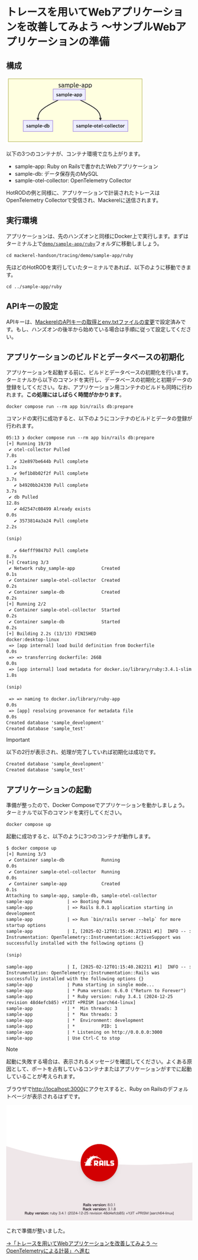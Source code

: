 # トレースを用いてWebアプリケーションを改善してみよう 〜サンプルWebアプリケーションの準備

## 構成

![構成](app.png)

以下の3つのコンテナが、コンテナ環境で立ち上がります。

- sample-app: Ruby on Railsで書かれたWebアプリケーション
- sample-db: データ保存先のMySQL
- sample-otel-collector: OpenTelemetry Collector

HotRODの例と同様に、アプリケーションで計装されたトレースはOpenTelemetry Collectorで受信され、Mackerelに送信されます。

## 実行環境

アプリケーションは、先のハンズオンと同様にDocker上で実行します。まずはターミナル上で[`demo/sample-app/ruby`](../../demo/sample-app/ruby)フォルダに移動しましょう。

```shell
cd mackerel-handson/tracing/demo/sample-app/ruby
```

先ほどのHotRODを実行していたターミナルであれば、以下のように移動できます。

```shell
cd ../sample-app/ruby
```

## APIキーの設定

APIキーは、[MackerelのAPIキーの取得とenv.txtファイルの変更](../05-hotrod1/README.md#mackerelのapiキーの取得とenvtxtファイルの変更)で設定済みです。もし、ハンズオンの後半から始めている場合は手順に従って設定してください。

## アプリケーションのビルドとデータベースの初期化

アプリケーションを起動する前に、ビルドとデータベースの初期化を行います。ターミナルから以下のコマンドを実行し、データベースの初期化と初期データの登録をしてください。なお、アプリケーション用コンテナのビルドも同時に行われます。**この処理にはしばらく時間がかかります**。

```shell
docker compose run --rm app bin/rails db:prepare
```

コマンドの実行に成功すると、以下のようにコンテナのビルドとデータの登録が行われます。

```shell
05:13 ❯ docker compose run --rm app bin/rails db:prepare
[+] Running 19/19
 ✔ otel-collector Pulled                                                         7.8s
   ✔ 32e897be644b Pull complete                                                  1.2s
   ✔ 9ef1b8b02f2f Pull complete                                                  3.7s
   ✔ b4920bb24330 Pull complete                                                  3.7s
 ✔ db Pulled                                                                    12.8s
   ✔ 4d2547c08499 Already exists                                                 0.0s
   ✔ 3573814a3a24 Pull complete                                                  2.2s

(snip)

   ✔ 64efff9847b7 Pull complete                                                  8.7s
[+] Creating 3/3
 ✔ Network ruby_sample-app          Created                                      0.1s
 ✔ Container sample-otel-collector  Created                                      0.2s
 ✔ Container sample-db              Created                                      0.2s
[+] Running 2/2
 ✔ Container sample-otel-collector  Started                                      0.2s
 ✔ Container sample-db              Started                                      0.2s
[+] Building 2.2s (13/13) FINISHED                               docker:desktop-linux
 => [app internal] load build definition from Dockerfile                         0.0s
 => => transferring dockerfile: 266B                                             0.0s
 => [app internal] load metadata for docker.io/library/ruby:3.4.1-slim           1.8s

(snip)

 => => naming to docker.io/library/ruby-app                                      0.0s
 => [app] resolving provenance for metadata file                                 0.0s
Created database 'sample_development'
Created database 'sample_test'
```

> [!IMPORTANT]
> 以下の2行が表示され、処理が完了していれば初期化は成功です。
> ```shell
> Created database 'sample_development'
> Created database 'sample_test'
> ```

## アプリケーションの起動

準備が整ったので、Docker Composeでアプリケーションを動かしましょう。ターミナルで以下のコマンドを実行してください。

```
docker compose up
```

起動に成功すると、以下のように3つのコンテナが動作します。

```shell
$ docker compose up
[+] Running 3/3
 ✔ Container sample-db              Running                            0.0s
 ✔ Container sample-otel-collector  Running                            0.0s
 ✔ Container sample-app             Created                            0.1s
Attaching to sample-app, sample-db, sample-otel-collector
sample-app             | => Booting Puma
sample-app             | => Rails 8.0.1 application starting in development
sample-app             | => Run `bin/rails server --help` for more startup options
sample-app             | I, [2025-02-12T01:15:40.272611 #1]  INFO -- : Instrumentation: OpenTelemetry::Instrumentation::ActiveSupport was successfully installed with the following options {}

(snip)

sample-app             | I, [2025-02-12T01:15:40.282211 #1]  INFO -- : Instrumentation: OpenTelemetry::Instrumentation::Rails was successfully installed with the following options {}
sample-app             | Puma starting in single mode...
sample-app             | * Puma version: 6.6.0 ("Return to Forever")
sample-app             | * Ruby version: ruby 3.4.1 (2024-12-25 revision 48d4efcb85) +YJIT +PRISM [aarch64-linux]
sample-app             | *  Min threads: 3
sample-app             | *  Max threads: 3
sample-app             | *  Environment: development
sample-app             | *          PID: 1
sample-app             | * Listening on http://0.0.0.0:3000
sample-app             | Use Ctrl-C to stop
```

> [!NOTE]
> 起動に失敗する場合は、表示されるメッセージを確認してください。よくある原因として、ポートを占有しているコンテナまたはアプリケーションがすでに起動していることが考えられます。

ブラウザで[http://localhost:3000](http://localhost:3000)にアクセスすると、Ruby on Railsのデフォルトページが表示されるはずです。

![Ruby on Rails](ror.png)

これで準備が整いました。

[→「トレースを用いてWebアプリケーションを改善してみよう 〜OpenTelemetryによる計装」へ進む](../13-instrumentation/README.md)
